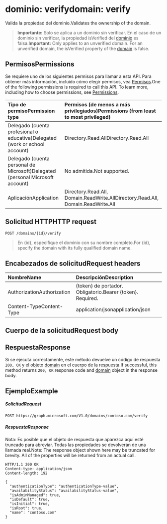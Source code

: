 # <a name="domain-verify"></a><span data-ttu-id="74935-101">dominio: verify</span><span class="sxs-lookup"><span data-stu-id="74935-101">domain: verify</span></span>

<span data-ttu-id="74935-102">Valida la propiedad del dominio.</span><span class="sxs-lookup"><span data-stu-id="74935-102">Validates the ownership of the domain.</span></span>

> <span data-ttu-id="74935-p101">**Importante:** Solo se aplica a un dominio sin verificar. En el caso de un dominio sin verificar, la propiedad isVerified del [dominio](../resources/domain.md) es falsa.</span><span class="sxs-lookup"><span data-stu-id="74935-p101">**Important:** Only applies to an unverified domain. For an unverified domain, the isVerified property of the [domain](../resources/domain.md) is false.</span></span>

## <a name="permissions"></a><span data-ttu-id="74935-105">Permisos</span><span class="sxs-lookup"><span data-stu-id="74935-105">Permissions</span></span>

<span data-ttu-id="74935-p102">Se requiere uno de los siguientes permisos para llamar a esta API. Para obtener más información, incluido cómo elegir permisos, vea [Permisos](../../../concepts/permissions_reference.md).</span><span class="sxs-lookup"><span data-stu-id="74935-p102">One of the following permissions is required to call this API. To learn more, including how to choose permissions, see [Permissions](../../../concepts/permissions_reference.md).</span></span>


|<span data-ttu-id="74935-108">Tipo de permiso</span><span class="sxs-lookup"><span data-stu-id="74935-108">Permission type</span></span>      | <span data-ttu-id="74935-109">Permisos (de menos a más privilegiados)</span><span class="sxs-lookup"><span data-stu-id="74935-109">Permissions (from least to most privileged)</span></span>              |
|:--------------------|:---------------------------------------------------------|
|<span data-ttu-id="74935-110">Delegado (cuenta profesional o educativa)</span><span class="sxs-lookup"><span data-stu-id="74935-110">Delegated (work or school account)</span></span> | <span data-ttu-id="74935-111">Directory.Read.All</span><span class="sxs-lookup"><span data-stu-id="74935-111">Directory.Read.All</span></span>    |
|<span data-ttu-id="74935-112">Delegado (cuenta personal de Microsoft)</span><span class="sxs-lookup"><span data-stu-id="74935-112">Delegated (personal Microsoft account)</span></span> | <span data-ttu-id="74935-113">No admitida.</span><span class="sxs-lookup"><span data-stu-id="74935-113">Not supported.</span></span>    |
|<span data-ttu-id="74935-114">Aplicación</span><span class="sxs-lookup"><span data-stu-id="74935-114">Application</span></span> | <span data-ttu-id="74935-115">Directory.Read.All, Domain.ReadWrite.All</span><span class="sxs-lookup"><span data-stu-id="74935-115">Directory.Read.All, Domain.ReadWrite.All</span></span> |

## <a name="http-request"></a><span data-ttu-id="74935-116">Solicitud HTTP</span><span class="sxs-lookup"><span data-stu-id="74935-116">HTTP request</span></span>

<!-- { "blockType": "ignored" } -->
```http
POST /domains/{id}/verify
```

> <span data-ttu-id="74935-117">En {id}, especifique el dominio con su nombre completo.</span><span class="sxs-lookup"><span data-stu-id="74935-117">For {id}, specify the domain with its fully qualified domain name.</span></span>

## <a name="request-headers"></a><span data-ttu-id="74935-118">Encabezados de solicitud</span><span class="sxs-lookup"><span data-stu-id="74935-118">Request headers</span></span>

| <span data-ttu-id="74935-119">Nombre</span><span class="sxs-lookup"><span data-stu-id="74935-119">Name</span></span>       | <span data-ttu-id="74935-120">Descripción</span><span class="sxs-lookup"><span data-stu-id="74935-120">Description</span></span>|
|:---------------|:----------|
| <span data-ttu-id="74935-121">Authorization</span><span class="sxs-lookup"><span data-stu-id="74935-121">Authorization</span></span>  | <span data-ttu-id="74935-p103">{token} de portador. Obligatorio.</span><span class="sxs-lookup"><span data-stu-id="74935-p103">Bearer {token}. Required.</span></span>|
| <span data-ttu-id="74935-124">Content-Type</span><span class="sxs-lookup"><span data-stu-id="74935-124">Content-Type</span></span>  | <span data-ttu-id="74935-125">application/json</span><span class="sxs-lookup"><span data-stu-id="74935-125">application/json</span></span> |

## <a name="request-body"></a><span data-ttu-id="74935-126">Cuerpo de la solicitud</span><span class="sxs-lookup"><span data-stu-id="74935-126">Request body</span></span>

## <a name="response"></a><span data-ttu-id="74935-127">Respuesta</span><span class="sxs-lookup"><span data-stu-id="74935-127">Response</span></span>

<span data-ttu-id="74935-128">Si se ejecuta correctamente, este método devuelve un código de respuesta `200, OK` y el objeto [domain](../resources/domain.md) en el cuerpo de la respuesta.</span><span class="sxs-lookup"><span data-stu-id="74935-128">If successful, this method returns `200, OK` response code and [domain](../resources/domain.md) object in the response body.</span></span>

## <a name="example"></a><span data-ttu-id="74935-129">Ejemplo</span><span class="sxs-lookup"><span data-stu-id="74935-129">Example</span></span>
##### <a name="request"></a><span data-ttu-id="74935-130">Solicitud</span><span class="sxs-lookup"><span data-stu-id="74935-130">Request</span></span>
<!-- {
  "blockType": "request",
  "name": "domain_verify"
}-->
```http
POST https://graph.microsoft.com/V1.0/domains/contoso.com/verify
```

##### <a name="response"></a><span data-ttu-id="74935-131">Respuesta</span><span class="sxs-lookup"><span data-stu-id="74935-131">Response</span></span>
<span data-ttu-id="74935-p104">Nota: Es posible que el objeto de respuesta que aparezca aquí esté truncado para abreviar. Todas las propiedades se devolverán de una llamada real.</span><span class="sxs-lookup"><span data-stu-id="74935-p104">Note: The response object shown here may be truncated for brevity. All of the properties will be returned from an actual call.</span></span>
<!-- {
  "blockType": "response",
  "truncated": true,
  "@odata.type": "microsoft.graph.domain"
} -->
```http
HTTP/1.1 200 OK
Content-type: application/json
Content-length: 192

{
  "authenticationType": "authenticationType-value",
  "availabilityStatus": "availabilityStatus-value",
  "isAdminManaged": true,
  "isDefault": true,
  "isInitial": true,
  "isRoot": true,
  "name": "contoso.com"
}
```

<!-- uuid: 8fcb5dbc-d5aa-4681-8e31-b001d5168d79
2015-10-25 14:57:30 UTC -->
<!-- {
  "type": "#page.annotation",
  "description": "domain: verify",
  "keywords": "",
  "section": "documentation",
  "tocPath": ""
}-->